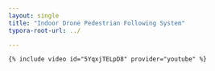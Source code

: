 ```yaml
---
layout: single
title: "Indoor Drone Pedestrian Following System"
typora-root-url: ../

---
```




```
{% include video id="5YqxjTELpD8" provider="youtube" %}
```
